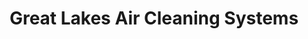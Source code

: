 ---
title: "Great Lakes Air Cleaning Systems"
url: /st-catharines/great-lakes-air-cleaning-systems/
shop: machinery
---
